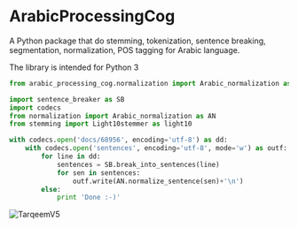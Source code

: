 # ArabicProcessingCog
A Python package that do stemming, tokenization, sentence breaking, segmentation, normalization, POS tagging for Arabic language.

The library is intended for Python 3

```python
from arabic_processing_cog.normalization import Arabic_normalization as an

import sentence_breaker as SB
import codecs
from normalization import Arabic_normalization as AN
from stemming import Light10stemmer as light10

with codecs.open('docs/68956', encoding='utf-8') as dd:
    with codecs.open('sentences', encoding='utf-8', mode='w') as outf:
        for line in dd:
            sentences = SB.break_into_sentences(line)            
            for sen in sentences:                   
                outf.write(AN.normalize_sentence(sen)+'\n')
        else:
            print 'Done :-)'
```
![TarqeemV5](https://user-images.githubusercontent.com/1148046/111881159-f6f1e300-89b7-11eb-8f4d-b5eeb8ba706b.gif)
